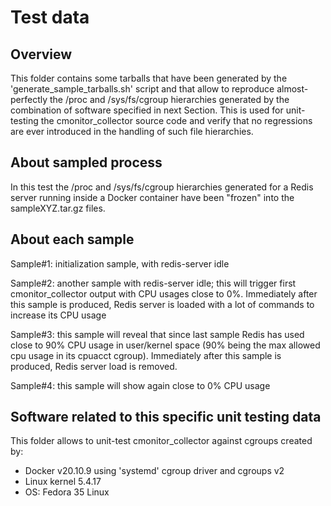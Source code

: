 # Test data

## Overview

This folder contains some tarballs that have been generated by the 'generate_sample_tarballs.sh' script
and that allow to reproduce almost-perfectly the /proc and /sys/fs/cgroup hierarchies generated by the
combination of software specified in next Section.
This is used for unit-testing the cmonitor_collector source code and verify that no regressions are
ever introduced in the handling of such file hierarchies.

## About sampled process

In this test the /proc and /sys/fs/cgroup hierarchies generated for a Redis server running inside a Docker
container have been "frozen" into the sampleXYZ.tar.gz files.

## About each sample

Sample#1: 
 initialization sample, with redis-server idle

Sample#2: 
 another sample with redis-server idle; this will trigger first cmonitor_collector output with CPU usages close to 0%.
 Immediately after this sample is produced, Redis server is loaded with a lot of commands to increase its CPU usage

Sample#3: 
 this sample will reveal that since last sample Redis has used close to 90% CPU usage in user/kernel space (90% being
 the max allowed cpu usage in its cpuacct cgroup).
 Immediately after this sample is produced, Redis server load is removed.

Sample#4: 
 this sample will show again close to 0% CPU usage

## Software related to this specific unit testing data

This folder allows to unit-test cmonitor_collector against cgroups created by:
* Docker v20.10.9 using 'systemd' cgroup driver and cgroups v2
* Linux kernel 5.4.17
* OS: Fedora 35 Linux
